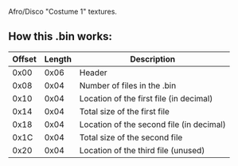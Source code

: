 Afro/Disco "Costume 1" textures.

## How this .bin works:

Offset	|	Length	|	Description	|
-----	|	-----	|	-----	|
0x00	|	0x06	|	Header	|
0x08	|	0x04	|	Number of files in the .bin	|
0x10	|	0x04	|	Location of the first file (in decimal)	|
0x14	|	0x04	|	Total size of the first file	|
0x18	|	0x04	|	Location of the second file (in decimal)	|
0x1C	|	0x04	|	Total size of the second file	|
0x20  | 0x04  | Location of the third file (unused) |
